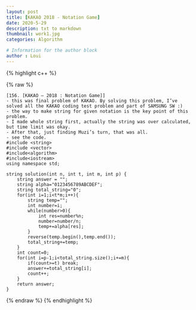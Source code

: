 ```yaml
---
layout: post
title: [KAKAO 2018 - Notation Game]
date: 2020-5-29
description: txt to markdown
thumbnail: work1.jpg
categories: Algorithm

# Information for the author block
author : Loui
---
```


{% highlight c++ %}

{% raw %}

	﻿[156. [KAKAO – 2018 : Notation Game]]
	- this was final problem of KAKAO. By solving this problem, I’ve solved all the KAKAO coding test problem and part of SAMSUNG SW :)
	- the way to make string for given notation is the key point of this problem. 
	- I made whole string first, actually the string was over calculated, but time limit was okay.
	- After that, just finding Muzi’s turn, that was all.
	- see the code.
	#include <string>
	#include <vector>
	#include<algorithm>
	#include<iostream>
	using namespace std;
	
	string solution(int n, int t, int m, int p) {
	    string answer = "";
	    string alpha="0123456789ABCDEF";
	    string total_string="0";
	    for(int i=1;i<t*m;i++){
	        string temp="";
	        int number=i;
	        while(number>0){
	            int res=number%n;
	            number=number/n;
	            temp+=alpha[res];
	        }
	        reverse(temp.begin(),temp.end());
	        total_string+=temp;
	    }
	    int count=0;
	    for(int i=p-1;i<total_string.size();i+=m){
	        if(count>=t) break;
	        answer+=total_string[i];
	        count++;
	    }
	    return answer;
	}
	
{% endraw %}
{% endhighlight %}


